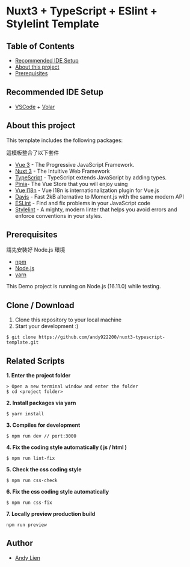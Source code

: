 # Nuxt3 + TypeScript + ESlint + Stylelint Template

## Table of Contents
- [Recommended IDE Setup](#recommended-ide-setup)
- [About this project](#about-this-project)
- [Prerequisites](#prerequisites)

## Recommended IDE Setup
- [VSCode](https://code.visualstudio.com/) + [Volar](https://marketplace.visualstudio.com/items?itemName=johnsoncodehk.volar)

## About this project 
<p>This template includes the following packages:</p>
<p>這模板整合了以下套件</p>

- [Vue 3](https://vuejs.org/) - The Progressive JavaScript Framework.
- [Nuxt 3](https://nuxt.com/) - The Intuitive Web Framework
- [TypeScript](https://www.typescriptlang.org/) - TypeScript extends JavaScript by adding types.
- [Pinia](https://pinia.vuejs.org/)- The Vue Store that you will enjoy using
- [Vue I18n](https://vue-i18n.intlify.dev/) - Vue I18n is internationalization plugin for Vue.js
- [Dayjs](https://day.js.org/) - Fast 2kB alternative to Moment.js with the same modern API
- [ESLint](https://eslint.org/) - Find and fix problems in your JavaScript code
- [Stylelint](https://stylelint.io/) - A mighty, modern linter that helps you avoid errors and enforce conventions in your styles.

## Prerequisites
<p>請先安裝好 Node.js 環境</p>

- [npm](https://www.npmjs.com/get-npm)
- [Node.js](https://nodejs.org/en/download/)
- [yarn](https://yarnpkg.com/)

This Demo project is running on Node.js (16.11.0) while testing.

## Clone / Download
1. Clone this repository to your local machine
2. Start your development :)

```
$ git clone https://github.com/andy922200/nuxt3-typescript-template.git
```

## Related Scripts

**1. Enter the project folder**
```
> Open a new terminal window and enter the folder
$ cd <project folder>
```
**2. Install packages via yarn**
```
$ yarn install
```
**3. Compiles for development**
```
$ npm run dev // port:3000
```
**4. Fix the coding style automatically ( js / html )**
```
$ npm run lint-fix
```
**5. Check the css coding style**
```
$ npm run css-check
```

**6. Fix the css coding style automatically**
```
$ npm run css-fix
```

**7. Locally preview production build**
```
npm run preview
```
## Author
- [Andy Lien](https://github.com/andy922200)
